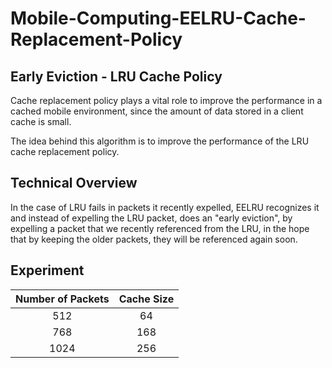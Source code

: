 # Mobile-Computing-EELRU-Cache-Replacement-Policy
## Early Eviction - LRU Cache Policy

Cache replacement policy plays a vital role to improve the performance in a cached mobile environment, since the amount of data stored in a client cache is small.

The idea behind this algorithm is to improve the performance of the LRU cache replacement policy.

## Technical Overview
In the case of LRU fails in packets it recently expelled, EELRU recognizes it and instead of expelling the LRU packet, does an "early eviction", by expelling a packet that we recently referenced from the LRU, in the hope that by keeping the older packets, they will be referenced again soon.

## Experiment
| Number of Packets | Cache Size |
|       :---:        |    :---:    |
|        512        |     64     |
|        768        |     168    |
|        1024       |     256    |
